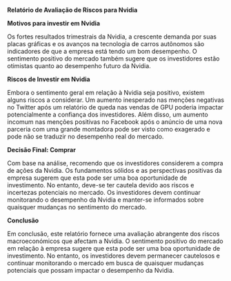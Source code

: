 **Relatório de Avaliação de Riscos para Nvidia**

**Motivos para investir em Nvidia**

Os fortes resultados trimestrais da Nvidia, a crescente demanda por suas placas gráficas e os avanços na tecnologia de carros autônomos são indicadores de que a empresa está tendo um bom desempenho. O sentimento positivo do mercado também sugere que os investidores estão otimistas quanto ao desempenho futuro da Nvidia.

**Riscos de Investir em Nvidia**

Embora o sentimento geral em relação à Nvidia seja positivo, existem alguns riscos a considerar. Um aumento inesperado nas menções negativas no Twitter após um relatório de queda nas vendas de GPU poderia impactar potencialmente a confiança dos investidores. Além disso, um aumento incomum nas menções positivas no Facebook após o anúncio de uma nova parceria com uma grande montadora pode ser visto como exagerado e pode não se traduzir no desempenho real do mercado.

**Decisão Final: Comprar**

Com base na análise, recomendo que os investidores considerem a compra de ações da Nvidia. Os fundamentos sólidos e as perspectivas positivas da empresa sugerem que esta pode ser uma boa oportunidade de investimento. No entanto, deve-se ter cautela devido aos riscos e incertezas potenciais no mercado. Os investidores devem continuar monitorando o desempenho da Nvidia e manter-se informados sobre quaisquer mudanças no sentimento do mercado.

**Conclusão**

Em conclusão, este relatório fornece uma avaliação abrangente dos riscos macroeconómicos que afectam a Nvidia. O sentimento positivo do mercado em relação à empresa sugere que esta pode ser uma boa oportunidade de investimento. No entanto, os investidores devem permanecer cautelosos e continuar monitorando o mercado em busca de quaisquer mudanças potenciais que possam impactar o desempenho da Nvidia.